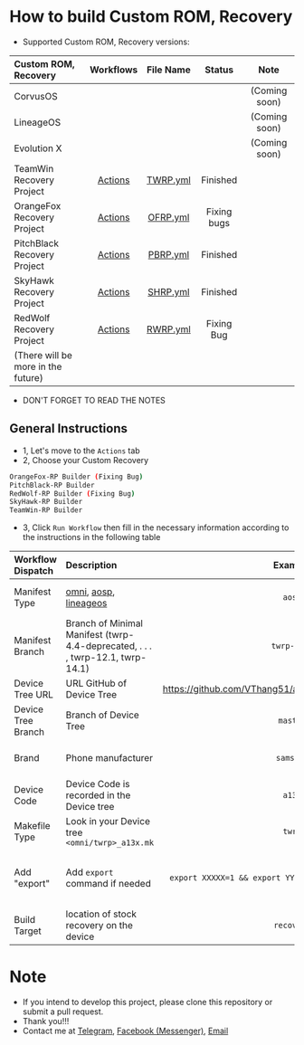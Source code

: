 # How to build Custom ROM, Recovery
- Supported Custom ROM, Recovery versions:

| Custom ROM, Recovery | Workflows | File Name | Status | Note |
| :------------------- | :-------: | :-------: | :----: | :--: |
| CorvusOS |  |  |  | (Coming soon) |
| LineageOS |  |  |  | (Coming soon) |
| Evolution X |  |  |  | (Coming soon) |
| TeamWin Recovery Project | [Actions](https://github.com/VThang51/Recovery-Builder-Workflows/actions/workflows/TWRP.yml) | [TWRP.yml](.github/workflows/TWRP.yml) | Finished  |  |
| OrangeFox Recovery Project | [Actions](https://github.com/VThang51/Recovery-Builder-Workflows/actions/workflows/OFRP.yml) | [OFRP.yml](.github/workflows/OFRP.yml) | Fixing bugs |  |
| PitchBlack Recovery Project | [Actions](https://github.com/VThang51/Recovery-Builder-Workflows/actions/workflows/PBRP.yml) | [PBRP.yml](.github/workflows/PBRP.yml) | Finished |  |
| SkyHawk Recovery Project | [Actions](https://github.com/VThang51/Recovery-Builder-Workflows/actions/workflows/SHRP.yml) | [SHRP.yml](.github/workflows/SHRP.yml) | Finished |  |
| RedWolf Recovery Project | [Actions](https://github.com/VThang51/Recovery-Builder-Workflows/actions/workflows/RWRP.yml) | [RWRP.yml](.github/workflows/RWRP.yml) | Fixing Bug |  |
| (There will be more in the future) |  |  |  |  |

- DON'T FORGET TO READ THE NOTES
## General Instructions
- 1, Let's move to the `Actions` tab
- 2, Choose your Custom Recovery
```bash
OrangeFox-RP Builder (Fixing Bug)
PitchBlack-RP Builder
RedWolf-RP Builder (Fixing Bug)
SkyHawk-RP Builder
TeamWin-RP Builder
```
- 3, Click `Run Workflow` then fill in the necessary information according to the instructions in the following table

| Workflow Dispatch | Description | Example | Find where? | Note |
| :---------------- | :---------- | :-----: | :---------: | :--: |
| Manifest Type | [omni](https://github.com/minimal-manifest-twrp/platform_manifest_twrp_omni), [aosp](https://github.com/minimal-manifest-twrp/platform_manifest_twrp_aosp), [lineageos](https://github.com/minimal-manifest-twrp/platform_manifest_twrp_lineageos) | `aosp` | Look in the tail of the Manifest link  github.com/minimal-manifest-twrp/platform_manifest_twrp_(`omni`/`aosp`/`lineageos`) |  |
| Manifest Branch | Branch of Minimal Manifest (twrp-4.4-deprecated, . . . , twrp-12.1, twrp-14.1) | `twrp-12.1` | Search in the respective Manifest link |  |
| Device Tree URL | URL GitHub of Device Tree | https://github.com/VThang51/android_device_samsung_a13 | GitHub | Make sure the Repository is set as `Public` |
| Device Tree Branch | Branch of Device Tree | `master` | Search in Device Tree Links |  |
| Brand | Phone manufacturer | `samsung` | You can find it in the `BoardConfig.mk` file  DEVICE_PATH := device/`samsung`/$(DEVICE_CODENAME) |  |
| Device Code | Device Code is recorded in the Device tree | `a13x` | You can find it in the `BoardConfig.mk` file  DEVICE_CODENAME := `a13x` |  |
| Makefile Type | Look in your Device tree `<omni/twrp>_a13x.mk` | `twrp` | `twrp`_a13x.mk |
| Add "export" | Add `export` command if needed | `export XXXXX=1 && export YYYYY=true && export ZZZZZ=1` | Search in Minimal Manifest or [Google](http://google.com) | Adding `export ALLOW_MISSING_DEPENDENCIES=true` was not necessary since I added it to the Workflow (and Don't forget to add `&&`) |
| Build Target | location of stock recovery on the device | `recovery` | mka `recovery`image |

# Note
- If you intend to develop this project, please clone this repository or submit a pull request.
- Thank you!!! 
- Contact me at [Telegram](https://t.me/VThang51), [Facebook (Messenger)](https://m.me/thang.nguyenviet.05112007), [Email](mailto:vietthang0511.2@gmail.com)
